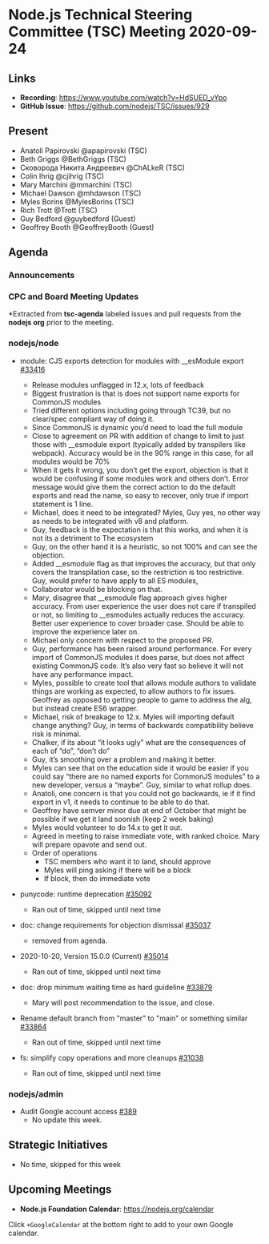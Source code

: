 # Node.js Technical Steering Committee (TSC) Meeting 2020-09-24

## Links

* **Recording**:  https://www.youtube.com/watch?v=HdSUED_vYpo
* **GitHub Issue**: https://github.com/nodejs/TSC/issues/929

## Present

* Anatoli Papirovski @apapirovski (TSC)
* Beth Griggs @BethGriggs (TSC)
* Сковорода Никита Андреевич @ChALkeR (TSC)
* Colin Ihrig @cjihrig (TSC)
* Mary Marchini @mmarchini (TSC)
* Michael Dawson @mhdawson (TSC)
* Myles Borins @MylesBorins (TSC)
* Rich Trott @Trott (TSC)
* Guy Bedford @guybedford (Guest)
* Geoffrey Booth @GeoffreyBooth (Guest)

## Agenda

### Announcements

### CPC and Board Meeting Updates

*Extracted from **tsc-agenda** labeled issues and pull requests from the **nodejs org** prior to the meeting.

### nodejs/node

* module: CJS exports detection for modules with __esModule export [#33416](https://github.com/nodejs/node/pull/33416)
  * Release modules unflagged in 12.x, lots of feedback
  * Biggest frustration is that is does not support name exports for CommonJS modules
  * Tried different options including going through TC39, but no clear/spec compliant way
    of doing it.
  * Since CommonJS is dynamic you’d need to load the full module
  * Close to agreement on PR with addition of change to limit to just those with
    __esmodule export (typically added by transpilers like webpack).  Accuracy would
    be in the 90% range in this case, for all modules would be 70%
  * When it gets it wrong, you don’t get the export, objection is that it would be confusing
    if some modules work and others don’t. Error message would give them the correct
    action to do the default exports and read the name, so easy to recover, only true if import
    statement is 1 line.
  * Michael, does it need to be integrated?  Myles, Guy yes, no other way as needs to be
    integrated with v8 and platform.
  * Guy, feedback is the expectation is that this works, and when it is not its a detriment to
    The ecosystem
  * Guy, on the other hand it is a heuristic, so not 100% and can see the objection.
  * Added __esmodule flag as that improves the accuracy, but that only covers the transpilation
    case, so the restriction is too restrictive.  Guy, would prefer to have apply to all ES modules,
  * Collaborator would be blocking on that.
  * Mary, disagree that __esmodule flag approach gives higher accuracy. From user experience
    the user does not care if transpiled or not, so limiting to __esmodules actually reduces
    the accuracy. Better user experience to cover broader case. Should be able to improve the
    experience later on.
  * Michael only concern with respect to the proposed PR.
  * Guy, performance has been raised around performance. For every import of CommonJS
    modules it does parse, but does not affect existing CommonJS code.  It’s also very fast so
    believe it will not have any performance impact.
  * Myles, possible to create tool that allows module authors to validate things are working as
    expected, to allow authors to fix issues. Geoffrey as opposed to getting people to game to
    address the alg, but instead create ES6 wrapper.
  * Michael, risk of breakage to 12.x. Myles will importing default change anything? Guy, in terms
    of backwards compatibility believe risk is minimal.
  * Chalker, if its about “it looks ugly” what are the consequences of each of “do”, “don’t do”
  * Guy, it’s smoothing over a problem and making it better.
  * Myles can see that on the education side it would be easier if you could say “there are no
    named exports for CommonJS modules” to a new developer, versus a “maybe”. Guy, similar
    to what rollup does.
  * Anatoli, one concern is that you could not go backwards, ie if it find export in v1, it needs to
    continue to be able to do that.
  * Geoffrey have semver minor due at end of October that might be possible if we get it land
    soonish (keep 2 week baking)
  * Myles would volunteer to do 14.x to get it out.
  * Agreed in meeting to raise immediate vote, with ranked choice.  Mary will prepare opavote
    and send out.
  * Order of operations
    * TSC members who want it to land, should approve
    * Myles will ping asking if there will be a block
    * If block, then do immediate vote

* punycode: runtime deprecation [#35092](https://github.com/nodejs/node/pull/35092)
  * Ran out of time, skipped until next time

* doc: change requirements for objection dismissal [#35037](https://github.com/nodejs/node/pull/35037)
  * removed from agenda.

* 2020-10-20, Version 15.0.0 (Current) [#35014](https://github.com/nodejs/node/pull/35014)
  * Ran out of time, skipped until next time

* doc: drop minimum waiting time as hard guideline [#33879](https://github.com/nodejs/node/pull/33879)
  * Mary will post recommendation to the issue, and close.

* Rename default branch from "master" to "main" or something similar [#33864](https://github.com/nodejs/node/issues/33864)
  * Ran out of time, skipped until next time

* fs: simplify copy operations and more cleanups [#31038](https://github.com/nodejs/node/pull/31038)
  * Ran out of time, skipped until next time

### nodejs/admin

* Audit Google account access [#389](https://github.com/nodejs/admin/issues/389)
  * No update this week.

## Strategic Initiatives

* No time, skipped for this week

## Upcoming Meetings


* **Node.js Foundation Calendar**: https://nodejs.org/calendar


Click `+GoogleCalendar` at the bottom right to add to your own Google calendar.
